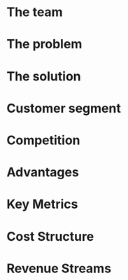 # The team 

# The problem

# The solution

# Customer segment

# Competition

# Advantages

# Key Metrics

# Cost Structure

# Revenue Streams
